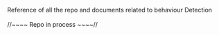 Reference of all the repo and documents related to behaviour Detection 
<br>
<br>
//~~~~ Repo in process ~~~~//
